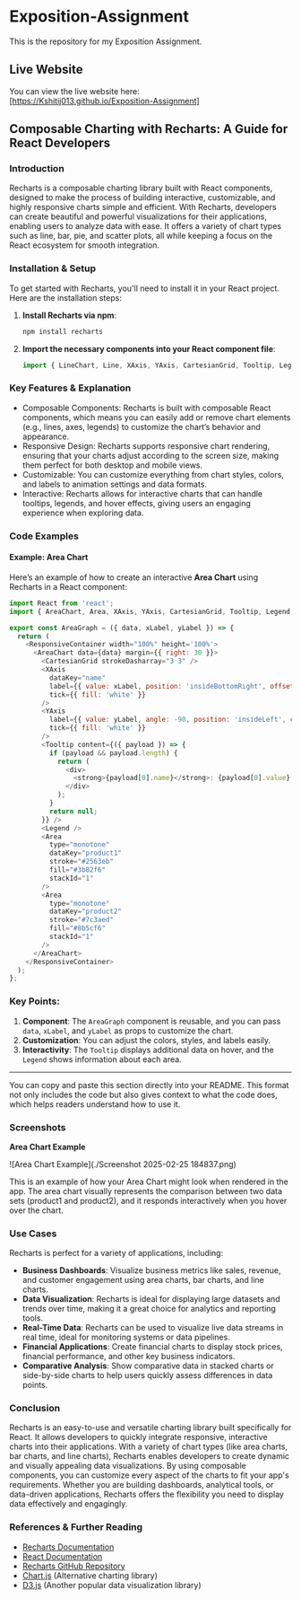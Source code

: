 # Exposition-Assignment

This is the repository for my Exposition Assignment.

## Live Website

You can view the live website here:  
[https://Kshitij013.github.io/Exposition-Assignment]

## Composable Charting with Recharts: A Guide for React Developers

### Introduction

Recharts is a composable charting library built with React components, designed to make the process of building interactive, customizable, and highly responsive charts simple and efficient. With Recharts, developers can create beautiful and powerful visualizations for their applications, enabling users to analyze data with ease. It offers a variety of chart types such as line, bar, pie, and scatter plots, all while keeping a focus on the React ecosystem for smooth integration.

### Installation & Setup

To get started with Recharts, you'll need to install it in your React project. Here are the installation steps:

1. **Install Recharts via npm**:

   ```bash
   npm install recharts
2. **Import the necessary components into your React component file**:

   ```javascript
   import { LineChart, Line, XAxis, YAxis, CartesianGrid, Tooltip, Legend, ResponsiveContainer } from 'recharts';
### Key Features & Explanation
* Composable Components: Recharts is built with composable React components, which means you can easily add or remove chart elements (e.g., lines, axes, legends) to customize the chart’s behavior and appearance.
* Responsive Design: Recharts supports responsive chart rendering, ensuring that your charts adjust according to the screen size, making them perfect for both desktop and mobile views.
* Customizable: You can customize everything from chart styles, colors, and labels to animation settings and data formats.
* Interactive: Recharts allows for interactive charts that can handle tooltips, legends, and hover effects, giving users an engaging experience when exploring data.

### Code Examples

#### Example: Area Chart

Here’s an example of how to create an interactive **Area Chart** using Recharts in a React component:

```javascript
import React from 'react';
import { AreaChart, Area, XAxis, YAxis, CartesianGrid, Tooltip, Legend, ResponsiveContainer } from 'recharts';

export const AreaGraph = ({ data, xLabel, yLabel }) => {
  return (
    <ResponsiveContainer width="100%" height='100%'>
      <AreaChart data={data} margin={{ right: 30 }}>
        <CartesianGrid strokeDasharray="3 3" />
        <XAxis 
          dataKey="name" 
          label={{ value: xLabel, position: 'insideBottomRight', offset: -10, color:'#000000' }} 
          tick={{ fill: 'white' }} 
        />
        <YAxis 
          label={{ value: yLabel, angle: -90, position: 'insideLeft', color:'#000000' }} 
          tick={{ fill: 'white' }} 
        />
        <Tooltip content={({ payload }) => {
          if (payload && payload.length) {
            return (
              <div>
                <strong>{payload[0].name}</strong>: {payload[0].value}
              </div>
            );
          }
          return null;
        }} />
        <Legend />
        <Area
          type="monotone"
          dataKey="product1"
          stroke="#2563eb"
          fill="#3b82f6"
          stackId="1"
        />
        <Area
          type="monotone"
          dataKey="product2"
          stroke="#7c3aed"
          fill="#8b5cf6"
          stackId="1"
        />
      </AreaChart>
    </ResponsiveContainer>
  );
};
```
### Key Points:

1. **Component**: The `AreaGraph` component is reusable, and you can pass `data`, `xLabel`, and `yLabel` as props to customize the chart.
2. **Customization**: You can adjust the colors, styles, and labels easily.
3. **Interactivity**: The `Tooltip` displays additional data on hover, and the `Legend` shows information about each area.

---

You can copy and paste this section directly into your README. This format not only includes the code but also gives context to what the code does, which helps readers understand how to use it.

### Screenshots

**Area Chart Example**

![Area Chart Example](./Screenshot 2025-02-25 184837.png)

This is an example of how your Area Chart might look when rendered in the app. The area chart visually represents the comparison between two data sets (product1 and product2), and it responds interactively when you hover over the chart.

### Use Cases

Recharts is perfect for a variety of applications, including:

- **Business Dashboards**: Visualize business metrics like sales, revenue, and customer engagement using area charts, bar charts, and line charts.
- **Data Visualization**: Recharts is ideal for displaying large datasets and trends over time, making it a great choice for analytics and reporting tools.
- **Real-Time Data**: Recharts can be used to visualize live data streams in real time, ideal for monitoring systems or data pipelines.
- **Financial Applications**: Create financial charts to display stock prices, financial performance, and other key business indicators.
- **Comparative Analysis**: Show comparative data in stacked charts or side-by-side charts to help users quickly assess differences in data points.

### Conclusion

Recharts is an easy-to-use and versatile charting library built specifically for React. It allows developers to quickly integrate responsive, interactive charts into their applications. With a variety of chart types (like area charts, bar charts, and line charts), Recharts enables developers to create dynamic and visually appealing data visualizations. By using composable components, you can customize every aspect of the charts to fit your app's requirements. Whether you are building dashboards, analytical tools, or data-driven applications, Recharts offers the flexibility you need to display data effectively and engagingly.

### References & Further Reading

- [Recharts Documentation](https://recharts.org/en-US/)
- [React Documentation](https://reactjs.org/docs/getting-started.html)
- [Recharts GitHub Repository](https://github.com/recharts/recharts)
- [Chart.js](https://www.chartjs.org/) (Alternative charting library)
- [D3.js](https://d3js.org/) (Another popular data visualization library)




